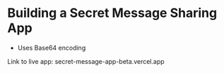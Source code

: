 # Building a Secret Message Sharing App

- Uses Base64 encoding

Link to live app: secret-message-app-beta.vercel.app
